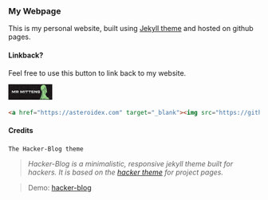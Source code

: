### My Webpage 

This is my personal website, built using [Jekyll theme](https://pages-themes.github.io/hacker) and hosted on github pages.

#### Linkback?

Feel free to use this button to link back to my website.

[![Web Button](https://github.com/Mr-Mittens/mr-mittens.github.io/blob/main/assets/img/webring/mm-1.gif)](https://asteroidex.com)

```html
<a href="https://asteroidex.com" target="_blank"><img src="https://github.com/Mr-Mittens/mr-mittens.github.io/blob/main/assets/img/webring/mm-1.gif" width="88" height="31"></a>
```

#### Credits 

`The Hacker-Blog theme`

>*Hacker-Blog is a minimalistic, responsive jekyll theme built for hackers. It is based on the [hacker theme](https://github.com/pages-themes/hacker) for project pages.*

>Demo: [hacker-blog](https://ashishchaudhary.in/hacker-blog)

